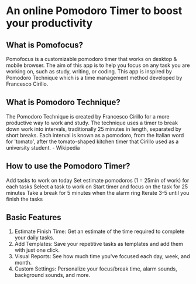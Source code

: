 # An online Pomodoro Timer to boost your productivity
## What is Pomofocus?
Pomofocus is a customizable pomodoro timer that works on desktop & mobile browser. The aim of this app is to help you focus on any task you are working on, such as study, writing, or coding. This app is inspired by Pomodoro Technique which is a time management method developed by Francesco Cirillo.

## What is Pomodoro Technique?
The Pomodoro Technique is created by Francesco Cirillo for a more productive way to work and study. The technique uses a timer to break down work into intervals, traditionally 25 minutes in length, separated by short breaks. Each interval is known as a pomodoro, from the Italian word for 'tomato', after the tomato-shaped kitchen timer that Cirillo used as a university student. - Wikipedia

## How to use the Pomodoro Timer?
Add tasks to work on today
Set estimate pomodoros (1 = 25min of work) for each tasks
Select a task to work on
Start timer and focus on the task for 25 minutes
Take a break for 5 minutes when the alarm ring
Iterate 3-5 until you finish the tasks

## Basic Features
 1. Estimate Finish Time: Get an estimate of the time required to complete your daily tasks.
 2. Add Templates: Save your repetitive tasks as templates and add them with just one click.
 3. Visual Reports: See how much time you've focused each day, week, and month.
 4. Custom Settings: Personalize your focus/break time, alarm sounds, background sounds, and more.
